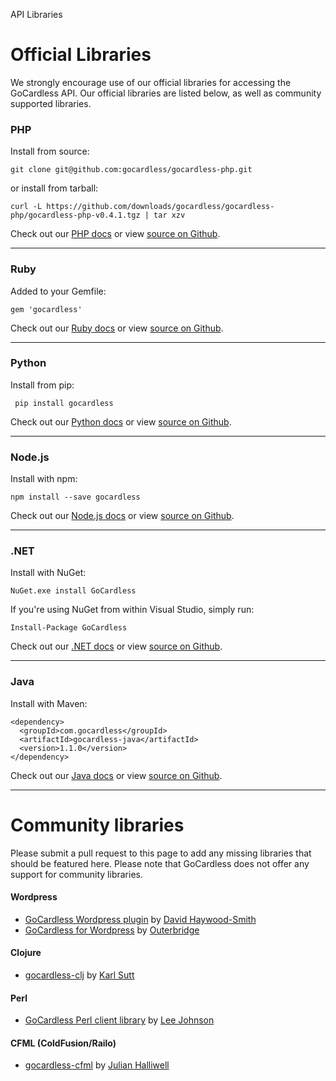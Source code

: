 <h0>API Libraries</h0>

# Official Libraries

We strongly encourage use of our official libraries for accessing the GoCardless API. Our official libraries are listed below, as well as community supported libraries.

### PHP

Install from source:

	git clone git@github.com:gocardless/gocardless-php.git

or install from tarball:

	curl -L https://github.com/downloads/gocardless/gocardless-php/gocardless-php-v0.4.1.tgz | tar xzv

Check out our [PHP docs](/php) or view [source on Github](https://github.com/gocardless/gocardless-php).

---

### Ruby

Added to your Gemfile:

	gem 'gocardless'

Check out our [Ruby docs](/ruby) or view [source on Github](https://github.com/gocardless/gocardless-ruby).

---

### Python

Install from pip:

	 pip install gocardless

Check out our [Python docs](/python) or view [source on Github](https://github.com/gocardless/gocardless-python).

---

### Node.js

Install with npm:

    npm install --save gocardless

Check out our [Node.js docs](/node) or view [source on Github](https://github.com/gocardless/gocardless-node).

---

### .NET

Install with NuGet:

	NuGet.exe install GoCardless

If you're using NuGet from within Visual Studio, simply run:

	Install-Package GoCardless

Check out our [.NET docs](/dotnet) or view [source on Github](https://github.com/gocardless/gocardless-dotnet).

---

### Java

Install with Maven:

	<dependency>
	  <groupId>com.gocardless</groupId>
	  <artifactId>gocardless-java</artifactId>
	  <version>1.1.0</version>
	</dependency>

Check out our [Java docs](/java) or view [source on Github](https://github.com/gocardless/gocardless-java).

---

# Community libraries

Please submit a pull request to this page to add any missing libraries that should be featured here. Please note that GoCardless does not offer any support for community libraries.

#### Wordpress
* [GoCardless Wordpress plugin](https://github.com/DHS/wp-gocardless) by [David Haywood-Smith](https://twitter.com/DHS)
* [GoCardless for Wordpress](http://codecanyon.net/item/gocardless-for-wordpress-plugin/3207246?ref=outerbridge) by [Outerbridge](http://outerbridge.co.uk/2013/03/gocardless-wordpress-plugin/)

#### Clojure
* [gocardless-clj](https://github.com/karls/gocardless-clj) by [Karl Sutt](https://twitter.com/karlsutt)

#### Perl
* [GoCardless Perl client library](https://metacpan.org/release/Business-GoCardless) by [Lee Johnson](https://github.com/leejo/business-gocardless)

#### CFML (ColdFusion/Railo)
* [gocardless-cfml](https://github.com/cfsimplicity/gocardless-cfml) by [Julian Halliwell](https://github.com/cfsimplicity)